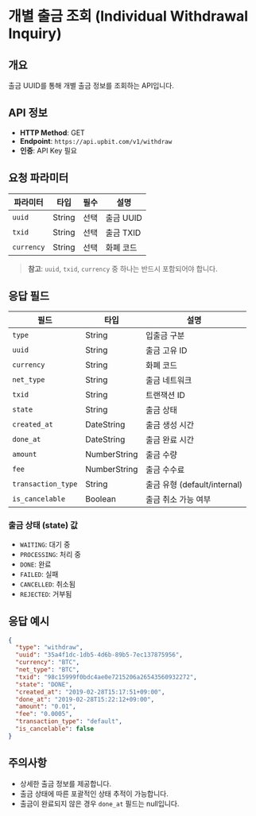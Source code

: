 # 개별 출금 조회 (Individual Withdrawal Inquiry)

## 개요
출금 UUID를 통해 개별 출금 정보를 조회하는 API입니다.

## API 정보
- **HTTP Method**: GET
- **Endpoint**: `https://api.upbit.com/v1/withdraw`
- **인증**: API Key 필요

## 요청 파라미터

| 파라미터 | 타입 | 필수 | 설명 |
|----------|------|------|------|
| `uuid` | String | 선택 | 출금 UUID |
| `txid` | String | 선택 | 출금 TXID |
| `currency` | String | 선택 | 화폐 코드 |

> **참고**: `uuid`, `txid`, `currency` 중 하나는 반드시 포함되어야 합니다.

## 응답 필드

| 필드 | 타입 | 설명 |
|------|------|------|
| `type` | String | 입출금 구분 |
| `uuid` | String | 출금 고유 ID |
| `currency` | String | 화폐 코드 |
| `net_type` | String | 출금 네트워크 |
| `txid` | String | 트랜잭션 ID |
| `state` | String | 출금 상태 |
| `created_at` | DateString | 출금 생성 시간 |
| `done_at` | DateString | 출금 완료 시간 |
| `amount` | NumberString | 출금 수량 |
| `fee` | NumberString | 출금 수수료 |
| `transaction_type` | String | 출금 유형 (default/internal) |
| `is_cancelable` | Boolean | 출금 취소 가능 여부 |

### 출금 상태 (state) 값
- `WAITING`: 대기 중
- `PROCESSING`: 처리 중
- `DONE`: 완료
- `FAILED`: 실패
- `CANCELLED`: 취소됨
- `REJECTED`: 거부됨

## 응답 예시

```json
{
  "type": "withdraw",
  "uuid": "35a4f1dc-1db5-4d6b-89b5-7ec137875956",
  "currency": "BTC",
  "net_type": "BTC",
  "txid": "98c15999f0bdc4ae0e7215206a26543560932272",
  "state": "DONE",
  "created_at": "2019-02-28T15:17:51+09:00",
  "done_at": "2019-02-28T15:22:12+09:00",
  "amount": "0.01",
  "fee": "0.0005",
  "transaction_type": "default",
  "is_cancelable": false
}
```

## 주의사항
- 상세한 출금 정보를 제공합니다.
- 출금 상태에 따른 포괄적인 상태 추적이 가능합니다.
- 출금이 완료되지 않은 경우 `done_at` 필드는 null입니다.